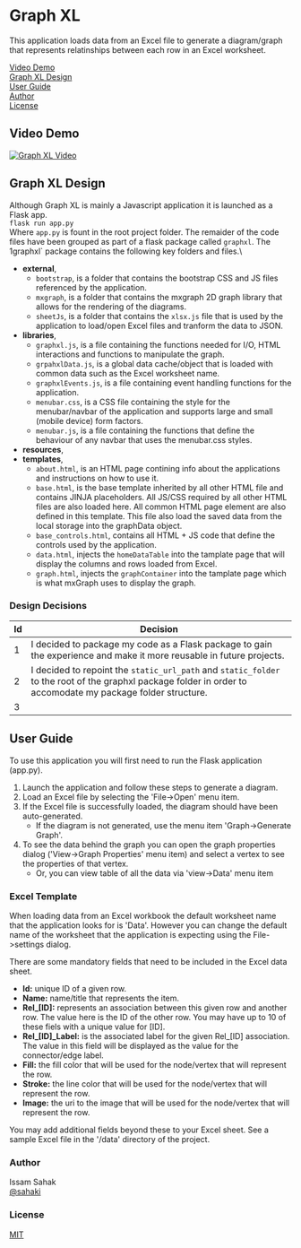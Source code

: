 # Graph XL

This application loads data from an Excel file to generate a diagram/graph that represents relatinships between each row in an Excel worksheet.

[ Video Demo ](#video-demo)\
[ Graph XL Design ](#graph-xl-design)\
[ User Guide ](#user-guide)\
[ Author ](#author)\
[ License ](#license)

## Video Demo  
[![Graph XL Video](https://i9.ytimg.com/vi/9j0ZJu2rmgg/mq1.jpg?sqp=COSBkowG&rs=AOn4CLCLdLY-R9KfCA0Tj1ITs_ZUB4w2CQ)](https://youtu.be/9j0ZJu2rmgg)

## Graph XL Design
Although Graph XL is mainly a Javascript application it is launched as a Flask app.\
`flask run app.py`\
Where `app.py` is fount in the root project folder. The remaider of the code files have been grouped as part of a flask package
called `graphxl`. The 1graphxl` package contains the following key folders and files.\
- **external**, 
	- `bootstrap`, is a folder that contains the bootstrap CSS and JS files referenced by the application.
	- `mxgraph`, is a folder that contains the mxgraph 2D graph library that allows for the rendering of the diagrams.
	- `sheetJs`, is a folder that contains the `xlsx.js` file that is used by the application to load/open Excel files and tranform the data to JSON.
- **libraries**,
	- `graphxl.js`, is a file containing the functions needed for I/O, HTML interactions and functions to manipulate the graph.
	- `grpahxlData.js`, is a global data cache/object that is loaded with common data such as the Excel worksheet name.
	- `graphxlEvents.js`, is a file containing event handling functions for the application.
	- `menubar.css`, is a CSS file containing the style for the menubar/navbar of the application 
	and supports large and small (mobile device) form factors.
	- `menubar.js`, is a file containing the functions that define the behaviour of any navbar that uses the menubar.css styles.
- **resources**,
- **templates**,
	- `about.html`, is an HTML page contining info about the applications and instructions on how to use it.
	- `base.html`, is the base template inherited by all other HTML file and contains JINJA placeholders.
	All JS/CSS required by all other HTML files are also loaded here. 
	All common HTML page element are also defined in this template.
	This file also load the saved data from the local storage into the graphData object.
	- `base_controls.html`, contains all HTML + JS code that define the controls used by the application.
	- `data.html`, injects the `homeDataTable` into the tamplate page that will display the columns and rows loaded from Excel.
	- `graph.html`, injects the `graphContainer` into the tamplate page which is what mxGraph uses to display the graph.

### Design Decisions
Id  | Decision
----| -------------
1  | I decided to package my code as a Flask package to gain the experience and make it more reusable in future projects.
2  | I decided to repoint the `static_url_path` and `static_folder` to the root of the graphxl package folder in order to accomodate my package folder structure.
3  | 

## User Guide
To use this application you will first need to run the Flask application (app.py).
1. Launch the application and follow these steps to generate a diagram.
2. Load an Excel file by selecting the 'File->Open' menu item.
3. If the Excel file is successfully loaded, the diagram should have been auto-generated.
	- If the diagram is not generated, use the menu item 'Graph->Generate Graph'.
5. To see the data behind the graph you can open the graph properties dialog ('View->Graph Properties' menu item) and select a vertex to see the properties of that vertex.
	- Or, you can view table of all the data via 'view->Data' menu item

### Excel Template
When loading data from an Excel workbook the default worksheet name that the application looks for is 'Data'. However you can change the default name of the worksheet that the application is expecting using the File->settings dialog.

There are some mandatory fields that need to be included in the Excel data sheet.
- **Id:** unique ID of a given row.
- **Name:** name/title that represents the item.
- **Rel_[ID]:** represents an association between this given row and another row. The value here is the ID of the other row. You may have up to 10 of these fiels with a unique value for [ID].
- **Rel_[ID]_Label:** is the associated label for the given Rel_[ID] association. The value in this field will be displayed as the value for the connector/edge label.
- **Fill:** the fill color that will be used for the node/vertex that will represent the row.
- **Stroke:** the line color that will be used for the node/vertex that will represent the row.
- **Image:** the uri to the image that will be used for the node/vertex that will represent the row.

You may add additional fields beyond these to your Excel sheet. See a sample Excel file in the '/data' directory of the project.

### Author
Issam Sahak\
[@sahaki](https://github.com/sahaki1)

### License
[MIT](https://choosealicense.com/licenses/mit/)